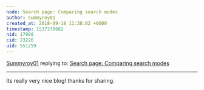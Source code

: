 ```yaml
---
node: Search page: Comparing search modes
author: Summyroy01
created_at: 2018-09-18 11:38:02 +0000
timestamp: 1537270682
nid: 17098
cid: 23226
uid: 551259
---
```




[Summyroy01](../profile/Summyroy01) replying to: [Search page: Comparing search modes](../notes/milaaraujo/09-12-2018/search-page-comparing-search-modes)

----
Its really very nice blog! thanks for sharing. 